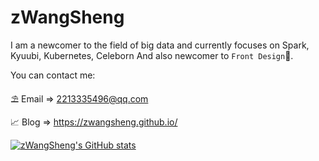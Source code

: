 # zWangSheng

I am a newcomer to the field of big data and currently focuses on Spark, Kyuubi, Kubernetes, Celeborn And also newcomer to `Front Design`🥳.

You can contact me:

⛱ Email => 2213335496@qq.com

📈 Blog => https://zwangsheng.github.io/

[![zWangSheng's GitHub stats](https://github-readme-stats.vercel.app/api?username=zwangsheng&count_private=false&show_icons=true&theme=dark)]()
